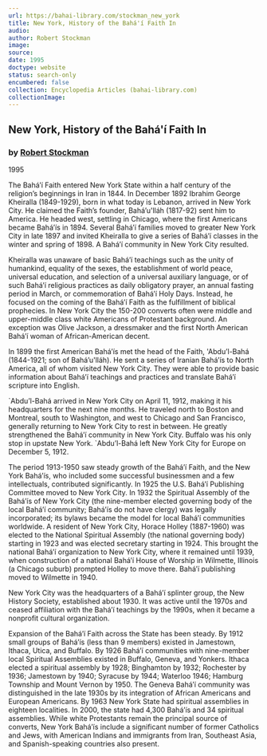 ```yaml
---
url: https://bahai-library.com/stockman_new_york
title: New York, History of the Bahá'í Faith In
audio: 
author: Robert Stockman
image: 
source: 
date: 1995
doctype: website
status: search-only
encumbered: false
collection: Encyclopedia Articles (bahai-library.com)
collectionImage: 
---
```



## New York, History of the Bahá'í Faith In

### by [Robert Stockman](https://bahai-library.com/author/Robert+Stockman)

1995


The Bahá’í Faith entered New York State within a half century of the religion’s beginnings in Iran in 1844. In December 1892 Ibrahim George Kheiralla (1849-1929), born in what today is Lebanon, arrived in New York City. He claimed the Faith’s founder, Bahá’u'lláh (1817-92) sent him to America. He headed west, settling in Chicago, where the first Americans became Bahá’ís in 1894. Several Bahá’í families moved to greater New York City in late 1897 and invited Kheiralla to give a series of Bahá’í classes in the winter and spring of 1898. A Bahá’í community in New York City resulted.

Kheiralla was unaware of basic Bahá’í teachings such as the unity of humankind, equality of the sexes, the establishment of world peace, universal education, and selection of a universal auxiliary language, or of such Bahá’í religious practices as daily obligatory prayer, an annual fasting period in March, or commemoration of Bahá’í Holy Days. Instead, he focused on the coming of the Bahá’í Faith as the fulfillment of biblical prophecies. In New York City the 150-200 converts often were middle and upper-middle class white Americans of Protestant background. An exception was Olive Jackson, a dressmaker and the first North American Bahá’í woman of African-American decent.

In 1899 the first American Bahá’ís met the head of the Faith, 'Abdu’l-Bahá (1844-1921; son of Bahá’u'lláh). He sent a series of Iranian Bahá’ís to North America, all of whom visited New York City. They were able to provide basic information about Bahá’í teachings and practices and translate Bahá’í scripture into English.

\`Abdu’l-Bahá arrived in New York City on April 11, 1912, making it his headquarters for the next nine months. He traveled north to Boston and Montreal, south to Washington, and west to Chicago and San Francisco, generally returning to New York City to rest in between. He greatly strengthened the Bahá’í community in New York City. Buffalo was his only stop in upstate New York. \`Abdu’l-Bahá left New York City for Europe on December 5, 1912.

The period 1913-1950 saw steady growth of the Bahá’í Faith, and the New York Bahá’ís, who included some successful businessmen and a few intellectuals, contributed significantly. In 1925 the U.S. Bahá’í Publishing Committee moved to New York City. In 1932 the Spiritual Assembly of the Bahá’ís of New York City (the nine-member elected governing body of the local Bahá’í community; Bahá’ís do not have clergy) was legally incorporated; its bylaws became the model for local Bahá’í communities worldwide. A resident of New York City, Horace Holley (1887-1960) was elected to the National Spiritual Assembly (the national governing body) starting in 1923 and was elected secretary starting in 1924. This brought the national Bahá’í organization to New York City, where it remained until 1939, when construction of a national Bahá’í House of Worship in Wilmette, Illinois (a Chicago suburb) prompted Holley to move there. Bahá’í publishing moved to Wilmette in 1940.

New York City was the headquarters of a Bahá’í splinter group, the New History Society, established about 1930. It was active until the 1970s and ceased affiliation with the Bahá’í teachings by the 1990s, when it became a nonprofit cultural organization.

Expansion of the Bahá’í Faith across the State has been steady. By 1912 small groups of Bahá’ís (less than 9 members) existed in Jamestown, Ithaca, Utica, and Buffalo. By 1926 Bahá’í communities with nine-member local Spiritual Assemblies existed in Buffalo, Geneva, and Yonkers. Ithaca elected a spiritual assembly by 1928; Binghamton by 1932; Rochester by 1936; Jamestown by 1940; Syracuse by 1944; Waterloo 1946; Hamburg Township and Mount Vernon by 1950. The Geneva Bahá’í community was distinguished in the late 1930s by its integration of African Americans and European Americans. By 1963 New York State had spiritual assemblies in eighteen localities. In 2000, the state had 4,300 Bahá’ís and 34 spiritual assemblies. While white Protestants remain the principal source of converts, New York Bahá’ís include a significant number of former Catholics and Jews, with American Indians and immigrants from Iran, Southeast Asia, and Spanish-speaking countries also present.